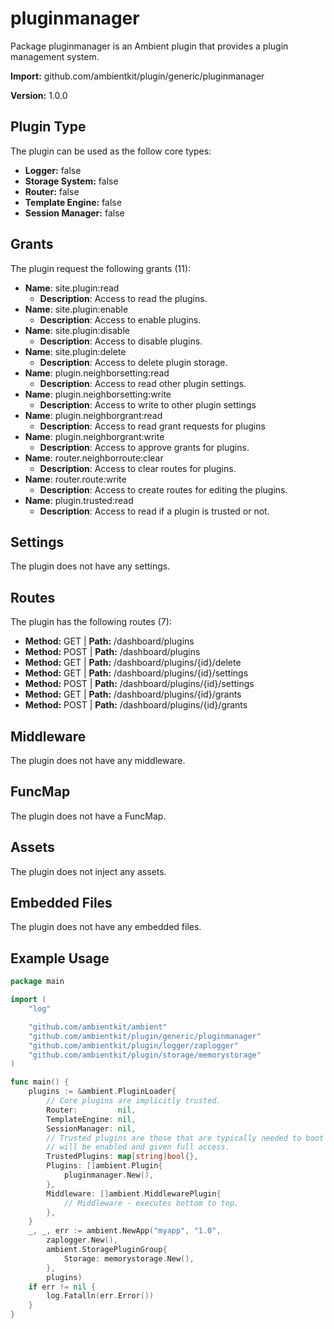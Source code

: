 # pluginmanager

Package pluginmanager is an Ambient plugin that provides a plugin management system.

**Import:** github.com/ambientkit/plugin/generic/pluginmanager

**Version:** 1.0.0

## Plugin Type

The plugin can be used as the follow core types:

- **Logger:** false
- **Storage System:** false
- **Router:** false
- **Template Engine:** false
- **Session Manager:** false

## Grants

The plugin request the following grants (11):

- **Name**: site.plugin:read
  - **Description**: Access to read the plugins.
- **Name**: site.plugin:enable
  - **Description**: Access to enable plugins.
- **Name**: site.plugin:disable
  - **Description**: Access to disable plugins.
- **Name**: site.plugin:delete
  - **Description**: Access to delete plugin storage.
- **Name**: plugin.neighborsetting:read
  - **Description**: Access to read other plugin settings.
- **Name**: plugin.neighborsetting:write
  - **Description**: Access to write to other plugin settings
- **Name**: plugin.neighborgrant:read
  - **Description**: Access to read grant requests for plugins
- **Name**: plugin.neighborgrant:write
  - **Description**: Access to approve grants for plugins.
- **Name**: router.neighborroute:clear
  - **Description**: Access to clear routes for plugins.
- **Name**: router.route:write
  - **Description**: Access to create routes for editing the plugins.
- **Name**: plugin.trusted:read
  - **Description**: Access to read if a plugin is trusted or not.

## Settings

The plugin does not have any settings.

## Routes

The plugin has the following routes (7):
  - **Method:** GET | **Path:** /dashboard/plugins
  - **Method:** POST | **Path:** /dashboard/plugins
  - **Method:** GET | **Path:** /dashboard/plugins/{id}/delete
  - **Method:** GET | **Path:** /dashboard/plugins/{id}/settings
  - **Method:** POST | **Path:** /dashboard/plugins/{id}/settings
  - **Method:** GET | **Path:** /dashboard/plugins/{id}/grants
  - **Method:** POST | **Path:** /dashboard/plugins/{id}/grants

## Middleware

The plugin does not have any middleware.

## FuncMap

The plugin does not have a FuncMap.

## Assets

The plugin does not inject any assets.

## Embedded Files

The plugin does not have any embedded files.

## Example Usage

```go
package main

import (
	"log"

	"github.com/ambientkit/ambient"
	"github.com/ambientkit/plugin/generic/pluginmanager"
	"github.com/ambientkit/plugin/logger/zaplogger"
	"github.com/ambientkit/plugin/storage/memorystorage"
)

func main() {
	plugins := &ambient.PluginLoader{
		// Core plugins are implicitly trusted.
		Router:         nil,
		TemplateEngine: nil,
		SessionManager: nil,
		// Trusted plugins are those that are typically needed to boot so they
		// will be enabled and given full access.
		TrustedPlugins: map[string]bool{},
		Plugins: []ambient.Plugin{
			pluginmanager.New(),
		},
		Middleware: []ambient.MiddlewarePlugin{
			// Middleware - executes bottom to top.
		},
	}
	_, _, err := ambient.NewApp("myapp", "1.0",
		zaplogger.New(),
		ambient.StoragePluginGroup{
			Storage: memorystorage.New(),
		},
		plugins)
	if err != nil {
		log.Fatalln(err.Error())
	}
}
```